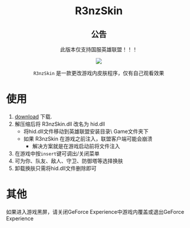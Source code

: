 <!--<div>-->
 <div align="center">


   # **R3nzSkin**

   ## 公告
   此版本仅支持国服英雄联盟！！！

   <img src="https://github.com/Hopelsz/R3nzSkin/assets/48856718/64a61238-d7c7-4aa3-ba4d-895c6d933fa4">

   `R3nzSkin` 是一款更改游戏内皮肤程序，仅有自己观看效果

</div>


# 使用
   1. <a href="https://github.com/Hopelsz/R3nzSkin/releases/latest">download</a> 下载.
   2. 解压缩后将 R3nzSkin.dll 改名为 hid.dll
      - 将hid.dll文件移动到英雄联盟安装目录\ Game文件夹下
      - 如果 R3nzSkin 在游戏之前注入，联盟客户端可能会崩溃
         - 解决方案就是在游戏启动前将文件注入
   3. 在游戏中按`insert`键可调出/关闭菜单
   4. 可为你、队友、敌人、守卫、防御塔等选择换肤
   5. 卸载换肤只需将hid.dll文件删除即可

# 其他
   如果进入游戏黑屏，请关闭GeForce Experience中游戏内覆盖或退出GeForce Experience
</div>   


<!--</div>-->
